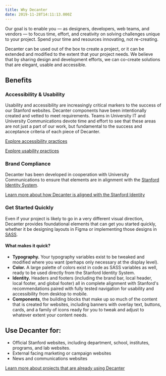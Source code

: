```yaml
---
title: Why Decanter
date: 2019-11-28T14:11:13.000Z
---
```

<p class="su-intro-text">Our goal is to enable you — as designers, developers, web teams, and vendors — to focus time, effort, and creativity on solving challenges unique to your project. Spend your time and resources innovating, not re-creating.</p>

Decanter can be used out of the box to create a project, or it can be extended and modified to the extent that your project needs. We believe that by sharing design and development efforts, we can co-create solutions that are elegant, usable and accessible.

## Benefits

### Accessibility & Usability

Usability and accessibility are increasingly critical markers to the success of our Stanford websites. Decanter components have been intentionally created and vetted to meet requirements. Teams in University IT and University Communications devote time and effort to see that these areas are not just a part of our work, but fundamental to the success and acceptance criteria of each piece of Decanter.

<p><a href="/page/page-about-why-decanter-accessibility/" class="su-button">Explore accessibility practices</a></p>
<p><a href="/page/usability/" class="su-button">Explore usability practices</a></p>

### Brand Compliance

Decanter has been developed in cooperation with University Communications to ensure that elements are in alignment with the [Stanford Identity System](identity.stanford.edu). 

<p><a href="/page/brand-compliance/" class="su-link su-link--action">Learn more about how Decanter is aligned with the Stanford Identity</a></p>

### Get Started Quickly

Even if your project is likely to go in a very different visual direction, Decanter provides foundational elements that can get you started quickly, whether it be designing layouts in Figma or implementing those designs in [SASS](https://sass-lang.com/guide). 

#### What makes it quick?

* **Typography.** Your typography variables exist to be tweaked and modified where you want (perhaps only necessary at the display level). 
* **Color.** A large palette of colors exist in code as SASS variables as well, ready to be used directly from the Stanford Identity System. 
* **Identity.** Headers and footers (including the brand bar, local header, local footer, and global footer) all in complete alignment with Stanford's recommendations paired with fully tested navigation for usability and accessibility from desktop to mobile.
* **Components**, the building blocks that make up so much of the content that is created for websites, including banners with overlay text, buttons, cards, and a family of icons ready for you to tweak and adjust to whatever extent your content needs.

## Use Decanter for:

* Official Stanford websites, including department, school, institutes, programs, and lab websites.
* External facing marketing or campaign websites
* News and communications websites

<p><a href="/page/about-projects-that-use-decanter/" class="su-link su-link--action">Learn more about projects that are already using Decanter</a></p>
